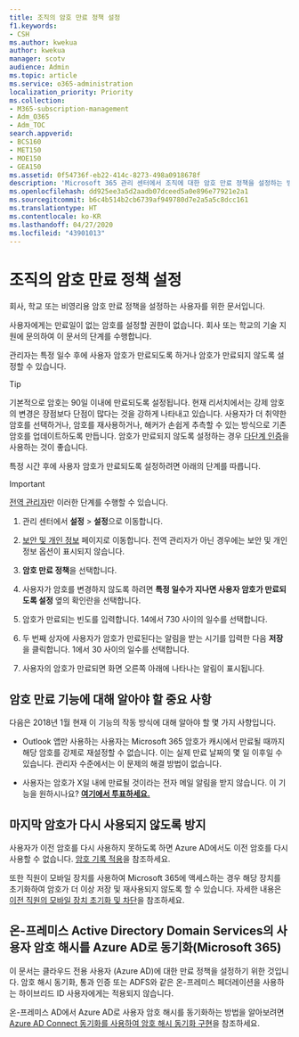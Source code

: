 ```yaml
---
title: 조직의 암호 만료 정책 설정
f1.keywords:
- CSH
ms.author: kwekua
author: kwekua
manager: scotv
audience: Admin
ms.topic: article
ms.service: o365-administration
localization_priority: Priority
ms.collection:
- M365-subscription-management
- Adm_O365
- Adm_TOC
search.appverid:
- BCS160
- MET150
- MOE150
- GEA150
ms.assetid: 0f54736f-eb22-414c-8273-498a0918678f
description: 'Microsoft 365 관리 센터에서 조직에 대한 암호 만료 정책을 설정하는 방법을 알아봅니다. '
ms.openlocfilehash: dd925ee3a5d2aadb07dceed5a0e896e77921e2a1
ms.sourcegitcommit: b6c4b514b2cb6739af949780d7e2a5a5c8dcc161
ms.translationtype: HT
ms.contentlocale: ko-KR
ms.lasthandoff: 04/27/2020
ms.locfileid: "43901013"
---
```

# <a name="set-the-password-expiration-policy-for-your-organization"></a>조직의 암호 만료 정책 설정

회사, 학교 또는 비영리용 암호 만료 정책을 설정하는 사용자를 위한 문서입니다.  

사용자에게는 만료일이 없는 암호를 설정할 권한이 없습니다. 회사 또는 학교의 기술 지원에 문의하여 이 문서의 단계를 수행합니다.

관리자는 특정 일수 후에 사용자 암호가 만료되도록 하거나 암호가 만료되지 않도록 설정할 수 있습니다.  

> [!Tip]
> 기본적으로 암호는 90일 이내에 만료되도록 설정됩니다. 현재 리서치에서는 강제 암호의 변경은 장점보다 단점이 많다는 것을 강하게 나타내고 있습니다. 사용자가 더 취약한 암호를 선택하거나, 암호를 재사용하거나, 해커가 손쉽게 추측할 수 있는 방식으로 기존 암호를 업데이트하도록 만듭니다. 암호가 만료되지 않도록 설정하는 경우 [다단계 인증](../security-and-compliance/set-up-multi-factor-authentication.md)을 사용하는 것이 좋습니다.

특정 시간 후에 사용자 암호가 만료되도록 설정하려면 아래의 단계를 따릅니다.
> [!IMPORTANT]
> [전역 관리자](../add-users/about-admin-roles.md)만 이러한 단계를 수행할 수 있습니다.
  
1. 관리 센터에서 **설정** \> **설정**으로 이동합니다.

2. <a href="https://go.microsoft.com/fwlink/p/?linkid=2072756" target="_blank">보안 및 개인 정보</a> 페이지로 이동합니다.
 전역 관리자가 아닌 경우에는 보안 및 개인 정보 옵션이 표시되지 않습니다.
  
3. **암호 만료 정책**을 선택합니다.
  
4. 사용자가 암호를 변경하지 않도록 하려면 **특정 일수가 지나면 사용자 암호가 만료되도록 설정** 옆의 확인란을 선택합니다.
  
5. 암호가 만료되는 빈도를 입력합니다. 14에서 730 사이의 일수를 선택합니다.
  
6. 두 번째 상자에 사용자가 암호가 만료된다는 알림을 받는 시기를 입력한 다음 **저장**을 클릭합니다. 1에서 30 사이의 일수를 선택합니다.
    
7. 사용자의 암호가 만료되면 화면 오른쪽 아래에 나타나는 알림이 표시됩니다.
  
## <a name="important-things-you-need-to-know-about-the-password-expiration-feature"></a>암호 만료 기능에 대해 알아야 할 중요 사항

다음은 2018년 1월 현재 이 기능의 작동 방식에 대해 알아야 할 몇 가지 사항입니다.
  
- Outlook 앱만 사용하는 사용자는 Microsoft 365 암호가 캐시에서 만료될 때까지 해당 암호를 강제로 재설정할 수 없습니다. 이는 실제 만료 날짜의 몇 일 이후일 수 있습니다. 관리자 수준에서는 이 문제의 해결 방법이 없습니다.
    
- 사용자는 암호가 X일 내에 만료될 것이라는 전자 메일 알림을 받지 않습니다. 이 기능을 원하시나요? **[여기에서 투표하세요.](https://office365.uservoice.com/forums/273493-office-365-admin/suggestions/15028344-office-365-password-email-notification)**
    
## <a name="prevent-last-password-from-being-used-again"></a>마지막 암호가 다시 사용되지 않도록 방지

사용자가 이전 암호를 다시 사용하지 못하도록 하면 Azure AD에서도 이전 암호를 다시 사용할 수 없습니다. [암호 기록 적용](https://docs.microsoft.com/windows/security/threat-protection/security-policy-settings/enforce-password-history)을 참조하세요.

또한 직원이 모바일 장치를 사용하여 Microsoft 365에 액세스하는 경우 해당 장치를 초기화하여 암호가 더 이상 저장 및 재사용되지 않도록 할 수 있습니다. 자세한 내용은 [이전 직원의 모바일 장치 초기화 및 차단](https://docs.microsoft.com/office365/admin/add-users/remove-former-employee?view=o365-worldwide#wipe-and-block-a-former-employees-mobile-device)을 참조하세요.


## <a name="synchronize-user-passwords-hashes-from-an-on-premises-active-directory-to-azure-ad-microsoft-365"></a>온-프레미스 Active Directory Domain Services의 사용자 암호 해시를 Azure AD로 동기화(Microsoft 365)

이 문서는 클라우드 전용 사용자 (Azure AD)에 대한 만료 정책을 설정하기 위한 것입니다. 암호 해시 동기화, 통과 인증 또는 ADFS와 같은 온-프레미스 페더레이션을 사용하는 하이브리드 ID 사용자에게는 적용되지 않습니다.
  
온-프레미스 AD에서 Azure AD로 사용자 암호 해시를 동기화하는 방법을 알아보려면 [Azure AD Connect 동기화를 사용하여 암호 해시 동기화 구현](https://docs.microsoft.com/azure/active-directory/hybrid/how-to-connect-password-hash-synchronization)을 참조하세요.

